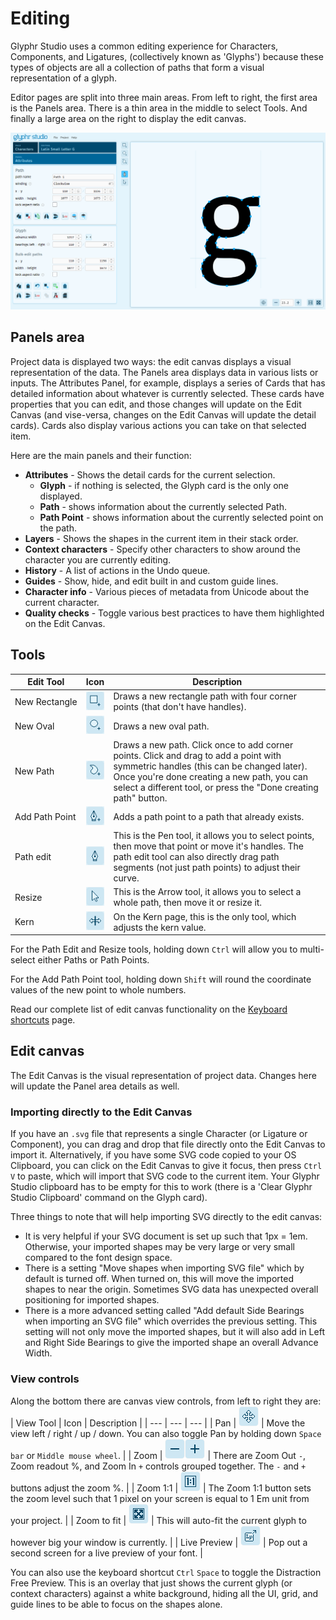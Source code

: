 # Editing

Glyphr Studio uses a common editing experience for Characters, Components, and Ligatures,
(collectively known as 'Glyphs')
because these types of objects are all a collection of paths that form a visual
representation of a glyph.

Editor pages are split into three main areas. From left to right, the first area is
the Panels area. There is a thin area in the middle to select Tools. And finally
a large area on the right to display the edit canvas.

![Editor page](../img/page_characters.png)

## Panels area

Project data is displayed two ways: the edit canvas displays a visual representation
of the data. The Panels area displays data in various lists or inputs. The Attributes
Panel, for example, displays a series of Cards that has detailed information about
whatever is currently selected. These cards have properties that you can edit, and
those changes will update on the Edit Canvas (and vise-versa, changes on the Edit Canvas
will update the detail cards). Cards also display various actions you can take on that
selected item.

Here are the main panels and their function:
- **Attributes** - Shows the detail cards for the current selection.
	- **Glyph** - if nothing is selected, the Glyph card is the only one displayed.
	- **Path** - shows information about the currently selected Path.
	- **Path Point** - shows information about the currently selected point on the path.
- **Layers** - Shows the shapes in the current item in their stack order.
- **Context characters** - Specify other characters to show around the character you are currently editing.
- **History** - A list of actions in the Undo queue.
- **Guides** - Show, hide, and edit built in and custom guide lines.
- **Character info** - Various pieces of metadata from Unicode about the current character.
- **Quality checks** - Toggle various best practices to have them highlighted on the Edit Canvas.


## Tools

| Edit&nbsp;Tool           | Icon                                                               | Description                                                                                                                                                                                                                                           |
| ------------------------ | ------------------------------------------------------------------ | ----------------------------------------------------------------------------------------------------------------------------------------------------------------------------------------------------------------------------------------------------- |
| New&nbsp;Rectangle       | ![Icon Tool - New Rectangle](../img/icon-tool_new_rectangle.png)   | Draws a new rectangle path with four corner points (that don't have handles).                                                                                                                                                                         |
| New&nbsp;Oval            | ![Icon Tool - New Oval](../img/icon-tool_new_oval.png)             | Draws a new oval path.                                                                                                                                                                                                                                |
| New&nbsp;Path            | ![Icon Tool - New Path](../img/icon-tool_new_path.png)             | Draws a new path. Click once to add corner points. Click and drag to add a point with symmetric handles (this can be changed later). Once you're done creating a new path, you can select a different tool, or press the "Done creating path" button. |
| Add&nbsp;Path&nbsp;Point | ![Icon Tool - Add Path Point](../img/icon-tool_add_path_point.png) | Adds a path point to a path that already exists.                                                                                                                                                                                                      |
| Path&nbsp;edit           | ![Icon Tool - Path edit](../img/icon-tool_path_edit.png)           | This is the Pen tool, it allows you to select points, then move that point or move it's handles. The path edit tool can also directly drag path segments (not just path points) to adjust their curve.                                                |
| Resize                   | ![Icon Tool - Resize](../img/icon-tool_resize.png)                 | This is the Arrow tool, it allows you to select a whole path, then move it or resize it.                                                                                                                                                              |
| Kern                     | ![Icon Tool - Kern](../img/icon-tool_kern.png)                     | On the Kern page, this is the only tool, which adjusts the kern value.                                                                                                                                                                                |

For the Path Edit and Resize tools, holding down `Ctrl` will allow you to multi-select
either Paths or Path Points.

For the Add Path Point tool, holding down `Shift` will round the coordinate values of the new point to whole numbers.

Read our complete list of edit canvas functionality on the [Keyboard shortcuts](./keyboard-shortcuts.md) page.

## Edit canvas

The Edit Canvas is the visual representation of project data. Changes here will update
the Panel area details as well.

### Importing directly to the Edit Canvas
If you have an `.svg` file that represents a single Character (or Ligature or Component), you can drag and drop that file directly onto the Edit Canvas to import it. Alternatively, if you have some SVG code copied to your OS Clipboard, you can click on the Edit Canvas to give it focus, then press `Ctrl` `V` to paste, which will import that SVG code to the current item. Your Glyphr Studio clipboard has to be empty for this to work (there is a 'Clear Glyphr Studio Clipboard' command on the Glyph card).

Three things to note that will help importing SVG directly to the edit canvas:
 - It is very helpful if your SVG document is set up such that 1px = 1em. Otherwise, your imported shapes may be very large or very small compared to the font design space.
 - There is a setting "Move shapes when importing SVG file" which by default is turned off. When turned on, this will move the imported shapes to near the origin. Sometimes SVG data has unexpected overall positioning for imported shapes.
 - There is a more advanced setting called "Add default Side Bearings when importing an SVG file" which overrides the previous setting. This setting will not only move the imported shapes, but it will also add in Left and Right Side Bearings to give the imported shape an overall Advance Width.

### View controls

Along the bottom there are canvas view controls, from left to right they are:
| View&nbsp;Tool | Icon | Description |
| --- | --- | --- |
| Pan | ![Icon Tool - Pan](../img/icon-tool_pan.png) | Move the view left / right / up / down. You can also toggle Pan by holding down `Space bar` or `Middle mouse wheel`. |
| Zoom | ![Icon Tool - Zoom Out](../img/icon-tool_zoom_out.png)![Icon Tool - Zoom In](../img/icon-tool_zoom_in.png) | There are Zoom Out `-`, Zoom readout %, and Zoom In `+` controls grouped together. The `-` and `+` buttons adjust the zoom %. |
| Zoom&nbsp;1:1 | ![Icon Tool - Zoom 1:1](../img/icon-tool_zoom_1_1.png) | The Zoom 1:1 button sets the zoom level such that 1 pixel on your screen is equal to 1 Em unit from your project. |
| Zoom&nbsp;to&nbsp;fit | ![Icon Tool - Zoom to fit](../img/icon-tool_zoom_fit.png) | This will auto-fit the current glyph to however big your window is currently. |
| Live&nbsp;Preview | ![Icon Tool - Live Preview](../img/icon-tool_pop_out.png) | Pop out a second screen for a live preview of your font. |

You can also use the keyboard shortcut `Ctrl` `Space` to toggle the Distraction Free Preview. This is an overlay that just shows the current glyph (or context characters) against a white background, hiding all the UI, grid, and guide lines to be able to focus on the shapes alone.